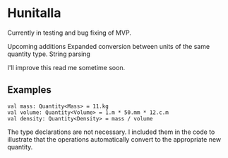 # Hunitalla
Currently in testing and bug fixing of MVP.

Upcoming additions
Expanded conversion between units of the same quantity type.
String parsing

I'll improve this read me sometime soon.
## Examples
```
val mass: Quantity<Mass> = 11.kg
val volume: Quantity<Volume> = 1.m * 50.mm * 12.c.m
val density: Quantity<Density> = mass / volume
```
The type declarations are not necessary. I included them in the code to illustrate that the operations automatically convert to the appropriate new quantity.

